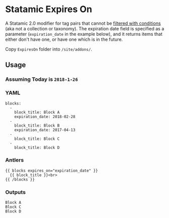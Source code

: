 # Statamic Expires On
A Statamic 2.0 modifier for tag pairs that cannot be [filtered with conditions](https://docs.statamic.com/conditions) (aka not a collection or taxonomy). The expiration date field is specified as a parameter (`expiration_date` in the example below), and it returns items that either don't have one, or have one which is in the future.

Copy `ExpiresOn` folder into `/site/addons/`.

## Usage

### Assuming Today is `2018-1-26`

### YAML
```
blocks:
  - 
    block_title: Block A
    expiration_date: 2018-02-28
  - 
    block_title: Block B
    expiration_date: 2017-04-13
  - 
    block_title: Block C
  - 
    block_title: Block D
```

### Antlers
```
{{ blocks expires_on="expiration_date" }}
  {{ block_title }}<br>
{{ /blocks }}
```

### Outputs
```
Block A
Block C
Block D
```
